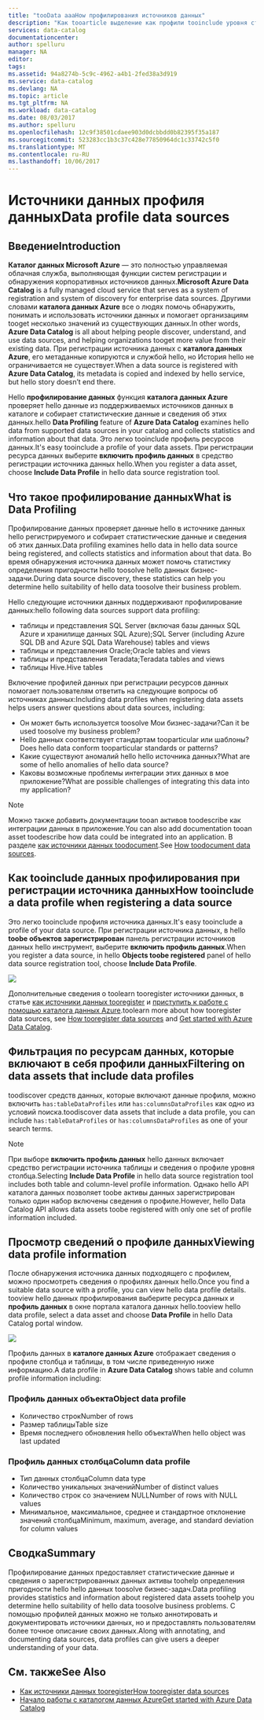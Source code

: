 ```yaml
---
title: "tooData aaaHow профилирования источников данных"
description: "Как tooarticle выделение как профили tooinclude уровня столбца и таблицы данных при регистрации источников данных в каталоге данных Azure и как данные toouse профили toounderstand источники данных."
services: data-catalog
documentationcenter: 
author: spelluru
manager: NA
editor: 
tags: 
ms.assetid: 94a8274b-5c9c-4962-a4b1-2fed38a3d919
ms.service: data-catalog
ms.devlang: NA
ms.topic: article
ms.tgt_pltfrm: NA
ms.workload: data-catalog
ms.date: 08/03/2017
ms.author: spelluru
ms.openlocfilehash: 12c9f38501cdaee903d0dcbbdd0b82395f35a187
ms.sourcegitcommit: 523283cc1b3c37c428e77850964dc1c33742c5f0
ms.translationtype: MT
ms.contentlocale: ru-RU
ms.lasthandoff: 10/06/2017
---
```

# <a name="data-profile-data-sources"></a><span data-ttu-id="4de43-103">Источники данных профиля данных</span><span class="sxs-lookup"><span data-stu-id="4de43-103">Data profile data sources</span></span>
## <a name="introduction"></a><span data-ttu-id="4de43-104">Введение</span><span class="sxs-lookup"><span data-stu-id="4de43-104">Introduction</span></span>
<span data-ttu-id="4de43-105">**Каталог данных Microsoft Azure** — это полностью управляемая облачная служба, выполняющая функции систем регистрации и обнаружения корпоративных источников данных.</span><span class="sxs-lookup"><span data-stu-id="4de43-105">**Microsoft Azure Data Catalog** is a fully managed cloud service that serves as a system of registration and system of discovery for enterprise data sources.</span></span> <span data-ttu-id="4de43-106">Другими словами **каталога данных Azure** все о людях помочь обнаружить, понимать и использовать источники данных и помогает организациям tooget несколько значений из существующих данных.</span><span class="sxs-lookup"><span data-stu-id="4de43-106">In other words, **Azure Data Catalog** is all about helping people discover, understand, and use data sources, and helping organizations tooget more value from their existing data.</span></span> <span data-ttu-id="4de43-107">При регистрации источника данных с **каталога данных Azure**, его метаданные копируются и службой hello, но История hello не ограничивается не существует.</span><span class="sxs-lookup"><span data-stu-id="4de43-107">When a data source is registered with **Azure Data Catalog**, its metadata is copied and indexed by hello service, but hello story doesn’t end there.</span></span>

<span data-ttu-id="4de43-108">Hello **профилирование данных** функция **каталога данных Azure** проверяет hello данные из поддерживаемых источников данных в каталоге и собирает статистические данные и сведения об этих данных.</span><span class="sxs-lookup"><span data-stu-id="4de43-108">hello **Data Profiling** feature of **Azure Data Catalog** examines hello data from supported data sources in your catalog and collects statistics and information about that data.</span></span> <span data-ttu-id="4de43-109">Это легко tooinclude профиль ресурсов данных.</span><span class="sxs-lookup"><span data-stu-id="4de43-109">It's easy tooinclude a profile of your data assets.</span></span> <span data-ttu-id="4de43-110">При регистрации ресурса данных выберите **включить профиль данных** в средство регистрации источника данных hello.</span><span class="sxs-lookup"><span data-stu-id="4de43-110">When you register a data asset, choose **Include Data Profile** in hello data source registration tool.</span></span>

## <a name="what-is-data-profiling"></a><span data-ttu-id="4de43-111">Что такое профилирование данных</span><span class="sxs-lookup"><span data-stu-id="4de43-111">What is Data Profiling</span></span>
<span data-ttu-id="4de43-112">Профилирование данных проверяет данные hello в источнике данных hello регистрируемого и собирает статистические данные и сведения об этих данных.</span><span class="sxs-lookup"><span data-stu-id="4de43-112">Data profiling examines hello data in hello data source being registered, and collects statistics and information about that data.</span></span> <span data-ttu-id="4de43-113">Во время обнаружения источника данных может помочь статистику определения пригодности hello toosolve hello данных бизнес-задачи.</span><span class="sxs-lookup"><span data-stu-id="4de43-113">During data source discovery, these statistics can help you determine hello suitability of hello data toosolve their business problem.</span></span>

<!-- In [How toodiscover data sources](data-catalog-how-to-discover.md), you learn about **Azure Data Catalog's** extensive search capabilities including searching for data assets that have a profile. See [How tooinclude a data profile when registering a data source](#howto). -->

<span data-ttu-id="4de43-114">Hello следующие источники данных поддерживают профилирование данных:</span><span class="sxs-lookup"><span data-stu-id="4de43-114">hello following data sources support data profiling:</span></span>

* <span data-ttu-id="4de43-115">таблицы и представления SQL Server (включая базы данных SQL Azure и хранилище данных SQL Azure);</span><span class="sxs-lookup"><span data-stu-id="4de43-115">SQL Server (including Azure SQL DB and Azure SQL Data Warehouse) tables and views</span></span>
* <span data-ttu-id="4de43-116">таблицы и представления Oracle;</span><span class="sxs-lookup"><span data-stu-id="4de43-116">Oracle tables and views</span></span>
* <span data-ttu-id="4de43-117">таблицы и представления Teradata;</span><span class="sxs-lookup"><span data-stu-id="4de43-117">Teradata tables and views</span></span>
* <span data-ttu-id="4de43-118">таблицы Hive.</span><span class="sxs-lookup"><span data-stu-id="4de43-118">Hive tables</span></span>

<span data-ttu-id="4de43-119">Включение профилей данных при регистрации ресурсов данных помогает пользователям ответить на следующие вопросы об источниках данных:</span><span class="sxs-lookup"><span data-stu-id="4de43-119">Including data profiles when registering data assets helps users answer questions about data sources, including:</span></span>

* <span data-ttu-id="4de43-120">Он может быть используется toosolve Мои бизнес-задачи?</span><span class="sxs-lookup"><span data-stu-id="4de43-120">Can it be used toosolve my business problem?</span></span>
* <span data-ttu-id="4de43-121">Hello данных соответствует стандартам tooparticular или шаблоны?</span><span class="sxs-lookup"><span data-stu-id="4de43-121">Does hello data conform tooparticular standards or patterns?</span></span>
* <span data-ttu-id="4de43-122">Какие существуют аномалий hello hello источника данных?</span><span class="sxs-lookup"><span data-stu-id="4de43-122">What are some of hello anomalies of hello data source?</span></span>
* <span data-ttu-id="4de43-123">Каковы возможные проблемы интеграции этих данных в мое приложение?</span><span class="sxs-lookup"><span data-stu-id="4de43-123">What are possible challenges of integrating this data into my application?</span></span>

> [!NOTE]
> <span data-ttu-id="4de43-124">Можно также добавить документации tooan активов toodescribe как интеграции данных в приложение.</span><span class="sxs-lookup"><span data-stu-id="4de43-124">You can also add documentation tooan asset toodescribe how data could be integrated into an application.</span></span> <span data-ttu-id="4de43-125">В разделе [как источники данных toodocument](data-catalog-how-to-documentation.md).</span><span class="sxs-lookup"><span data-stu-id="4de43-125">See [How toodocument data sources](data-catalog-how-to-documentation.md).</span></span>
>
>

<a name="howto"/>

## <a name="how-tooinclude-a-data-profile-when-registering-a-data-source"></a><span data-ttu-id="4de43-126">Как tooinclude данных профилирования при регистрации источника данных</span><span class="sxs-lookup"><span data-stu-id="4de43-126">How tooinclude a data profile when registering a data source</span></span>
<span data-ttu-id="4de43-127">Это легко tooinclude профиля источника данных.</span><span class="sxs-lookup"><span data-stu-id="4de43-127">It's easy tooinclude a profile of your data source.</span></span> <span data-ttu-id="4de43-128">При регистрации источника данных, в hello **toobe объектов зарегистрирован** панель регистрации источников данных hello инструмент, выберите **включить профиль данных**.</span><span class="sxs-lookup"><span data-stu-id="4de43-128">When you register a data source, in hello **Objects toobe registered** panel of hello data source registration tool, choose **Include Data Profile**.</span></span>

![](media/data-catalog-data-profile/data-catalog-register-profile.png)

<span data-ttu-id="4de43-129">Дополнительные сведения о toolearn tooregister источники данных, в статье [как источники данных tooregister](data-catalog-how-to-register.md) и [приступить к работе с помощью каталога данных Azure](data-catalog-get-started.md).</span><span class="sxs-lookup"><span data-stu-id="4de43-129">toolearn more about how tooregister data sources, see [How tooregister data sources](data-catalog-how-to-register.md) and [Get started with Azure Data Catalog](data-catalog-get-started.md).</span></span>

## <a name="filtering-on-data-assets-that-include-data-profiles"></a><span data-ttu-id="4de43-130">Фильтрация по ресурсам данных, которые включают в себя профили данных</span><span class="sxs-lookup"><span data-stu-id="4de43-130">Filtering on data assets that include data profiles</span></span>
<span data-ttu-id="4de43-131">toodiscover средств данных, которые включают данные профиля, можно включить `has:tableDataProfiles` или `has:columnsDataProfiles` как одно из условий поиска.</span><span class="sxs-lookup"><span data-stu-id="4de43-131">toodiscover data assets that include a data profile, you can include `has:tableDataProfiles` or `has:columnsDataProfiles` as one of your search terms.</span></span>

> [!NOTE]
> <span data-ttu-id="4de43-132">При выборе **включить профиль данных** hello данных включает средство регистрации источника таблицы и сведения о профиле уровня столбца.</span><span class="sxs-lookup"><span data-stu-id="4de43-132">Selecting **Include Data Profile** in hello data source registration tool includes both table and column-level profile information.</span></span> <span data-ttu-id="4de43-133">Однако hello API каталога данных позволяет toobe активы данных зарегистрирован только один набор включены сведения о профиле.</span><span class="sxs-lookup"><span data-stu-id="4de43-133">However, hello Data Catalog API allows data assets toobe registered with only one set of profile information included.</span></span>
>
>

## <a name="viewing-data-profile-information"></a><span data-ttu-id="4de43-134">Просмотр сведений о профиле данных</span><span class="sxs-lookup"><span data-stu-id="4de43-134">Viewing data profile information</span></span>
<span data-ttu-id="4de43-135">После обнаружения источника данных подходящего с профилем, можно просмотреть сведения о профилях данных hello.</span><span class="sxs-lookup"><span data-stu-id="4de43-135">Once you find a suitable data source with a profile, you can view hello data profile details.</span></span> <span data-ttu-id="4de43-136">tooview hello данных профилирования выберите ресурса данных и **профиль данных** в окне портала каталога данных hello.</span><span class="sxs-lookup"><span data-stu-id="4de43-136">tooview hello data profile, select a data asset and choose **Data Profile** in hello Data Catalog portal window.</span></span>

![](media/data-catalog-data-profile/data-catalog-view.png)

<span data-ttu-id="4de43-137">Профиль данных в **каталоге данных Azure** отображает сведения о профиле столбца и таблицы, в том числе приведенную ниже информацию.</span><span class="sxs-lookup"><span data-stu-id="4de43-137">A data profile in **Azure Data Catalog** shows table and column profile information including:</span></span>

### <a name="object-data-profile"></a><span data-ttu-id="4de43-138">Профиль данных объекта</span><span class="sxs-lookup"><span data-stu-id="4de43-138">Object data profile</span></span>
* <span data-ttu-id="4de43-139">Количество строк</span><span class="sxs-lookup"><span data-stu-id="4de43-139">Number of rows</span></span>
* <span data-ttu-id="4de43-140">Размер таблицы</span><span class="sxs-lookup"><span data-stu-id="4de43-140">Table size</span></span>
* <span data-ttu-id="4de43-141">Время последнего обновления hello объекта</span><span class="sxs-lookup"><span data-stu-id="4de43-141">When hello object was last updated</span></span>

### <a name="column-data-profile"></a><span data-ttu-id="4de43-142">Профиль данных столбца</span><span class="sxs-lookup"><span data-stu-id="4de43-142">Column data profile</span></span>
* <span data-ttu-id="4de43-143">Тип данных столбца</span><span class="sxs-lookup"><span data-stu-id="4de43-143">Column data type</span></span>
* <span data-ttu-id="4de43-144">Количество уникальных значений</span><span class="sxs-lookup"><span data-stu-id="4de43-144">Number of distinct values</span></span>
* <span data-ttu-id="4de43-145">Количество строк со значением NULL</span><span class="sxs-lookup"><span data-stu-id="4de43-145">Number of rows with NULL values</span></span>
* <span data-ttu-id="4de43-146">Минимальное, максимальное, среднее и стандартное отклонение значений столбца</span><span class="sxs-lookup"><span data-stu-id="4de43-146">Minimum, maximum, average, and standard deviation for column values</span></span>

## <a name="summary"></a><span data-ttu-id="4de43-147">Сводка</span><span class="sxs-lookup"><span data-stu-id="4de43-147">Summary</span></span>
<span data-ttu-id="4de43-148">Профилирование данных предоставляет статистические данные и сведения о зарегистрированных данных активы toohelp определения пригодности hello hello данных toosolve бизнес-задач.</span><span class="sxs-lookup"><span data-stu-id="4de43-148">Data profiling provides statistics and information about registered data assets toohelp you determine hello suitability of hello data toosolve business problems.</span></span> <span data-ttu-id="4de43-149">С помощью профилей данных можно не только аннотировать и документировать источники данных, но и предоставлять пользователям более точное описание своих данных.</span><span class="sxs-lookup"><span data-stu-id="4de43-149">Along with annotating, and documenting data sources, data profiles can give users a deeper understanding of your data.</span></span>

## <a name="see-also"></a><span data-ttu-id="4de43-150">См. также</span><span class="sxs-lookup"><span data-stu-id="4de43-150">See Also</span></span>
* [<span data-ttu-id="4de43-151">Как источники данных tooregister</span><span class="sxs-lookup"><span data-stu-id="4de43-151">How tooregister data sources</span></span>](data-catalog-how-to-register.md)
* [<span data-ttu-id="4de43-152">Начало работы с каталогом данных Azure</span><span class="sxs-lookup"><span data-stu-id="4de43-152">Get started with Azure Data Catalog</span></span>](data-catalog-get-started.md)
